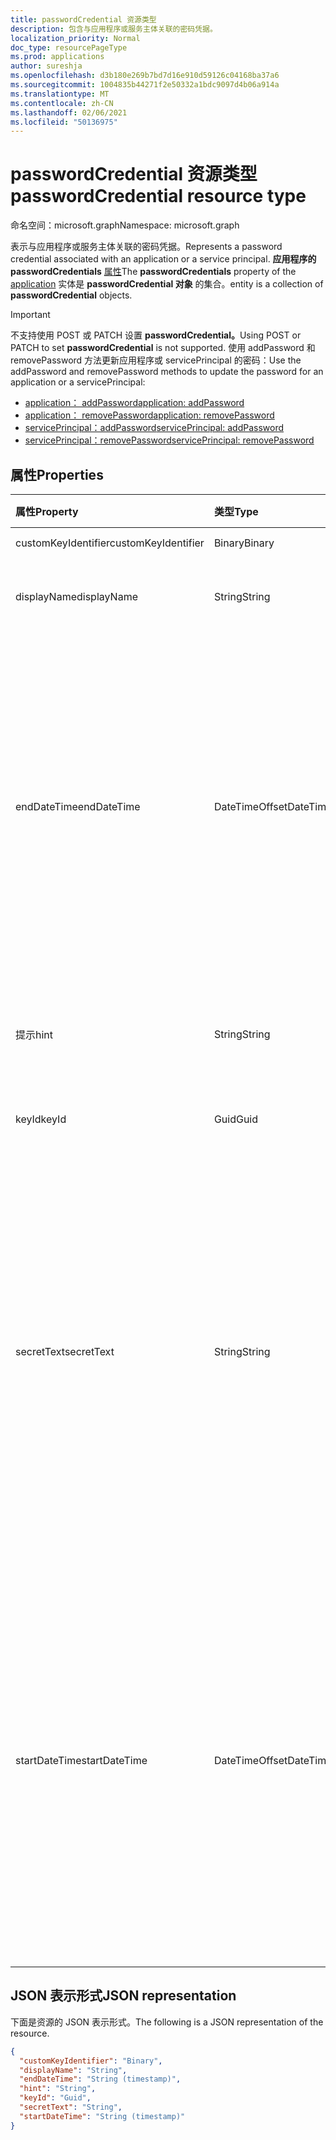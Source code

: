 ```yaml
---
title: passwordCredential 资源类型
description: 包含与应用程序或服务主体关联的密码凭据。
localization_priority: Normal
doc_type: resourcePageType
ms.prod: applications
author: sureshja
ms.openlocfilehash: d3b180e269b7bd7d16e910d59126c04168ba37a6
ms.sourcegitcommit: 1004835b44271f2e50332a1bdc9097d4b06a914a
ms.translationtype: MT
ms.contentlocale: zh-CN
ms.lasthandoff: 02/06/2021
ms.locfileid: "50136975"
---
```

# <a name="passwordcredential-resource-type"></a><span data-ttu-id="6cfa3-103">passwordCredential 资源类型</span><span class="sxs-lookup"><span data-stu-id="6cfa3-103">passwordCredential resource type</span></span>

<span data-ttu-id="6cfa3-104">命名空间：microsoft.graph</span><span class="sxs-lookup"><span data-stu-id="6cfa3-104">Namespace: microsoft.graph</span></span>

<span data-ttu-id="6cfa3-105">表示与应用程序或服务主体关联的密码凭据。</span><span class="sxs-lookup"><span data-stu-id="6cfa3-105">Represents a password credential associated with an application or a service principal.</span></span> <span data-ttu-id="6cfa3-106">**应用程序的 passwordCredentials** [属性](application.md)</span><span class="sxs-lookup"><span data-stu-id="6cfa3-106">The **passwordCredentials** property of the [application](application.md)</span></span> <!--and [servicePrincipal](serviceprincipal.md) entitites--> <span data-ttu-id="6cfa3-107">实体是 **passwordCredential 对象** 的集合。</span><span class="sxs-lookup"><span data-stu-id="6cfa3-107">entity is a collection of **passwordCredential** objects.</span></span>

> [!IMPORTANT]
> <span data-ttu-id="6cfa3-108">不支持使用 POST 或 PATCH 设置 **passwordCredential。**</span><span class="sxs-lookup"><span data-stu-id="6cfa3-108">Using POST or PATCH to set **passwordCredential** is not supported.</span></span> <span data-ttu-id="6cfa3-109">使用 addPassword 和 removePassword 方法更新应用程序或 servicePrincipal 的密码：</span><span class="sxs-lookup"><span data-stu-id="6cfa3-109">Use the addPassword and removePassword methods to update the password for an application or a servicePrincipal:</span></span>
>
> - [<span data-ttu-id="6cfa3-110">application： addPassword</span><span class="sxs-lookup"><span data-stu-id="6cfa3-110">application: addPassword</span></span>](../api/application-addpassword.md)
> - [<span data-ttu-id="6cfa3-111">application： removePassword</span><span class="sxs-lookup"><span data-stu-id="6cfa3-111">application: removePassword</span></span>](../api/application-removepassword.md)
> - [<span data-ttu-id="6cfa3-112">servicePrincipal：addPassword</span><span class="sxs-lookup"><span data-stu-id="6cfa3-112">servicePrincipal: addPassword</span></span>](../api/serviceprincipal-addpassword.md)
> - [<span data-ttu-id="6cfa3-113">servicePrincipal：removePassword</span><span class="sxs-lookup"><span data-stu-id="6cfa3-113">servicePrincipal: removePassword</span></span>](../api/serviceprincipal-removepassword.md)

## <a name="properties"></a><span data-ttu-id="6cfa3-114">属性</span><span class="sxs-lookup"><span data-stu-id="6cfa3-114">Properties</span></span>
| <span data-ttu-id="6cfa3-115">属性</span><span class="sxs-lookup"><span data-stu-id="6cfa3-115">Property</span></span>     | <span data-ttu-id="6cfa3-116">类型</span><span class="sxs-lookup"><span data-stu-id="6cfa3-116">Type</span></span>   |<span data-ttu-id="6cfa3-117">说明</span><span class="sxs-lookup"><span data-stu-id="6cfa3-117">Description</span></span>|
|:---------------|:--------|:----------|
| <span data-ttu-id="6cfa3-118">customKeyIdentifier</span><span class="sxs-lookup"><span data-stu-id="6cfa3-118">customKeyIdentifier</span></span> | <span data-ttu-id="6cfa3-119">Binary</span><span class="sxs-lookup"><span data-stu-id="6cfa3-119">Binary</span></span> | <span data-ttu-id="6cfa3-120">请勿使用。</span><span class="sxs-lookup"><span data-stu-id="6cfa3-120">Do not use.</span></span> |
| <span data-ttu-id="6cfa3-121">displayName</span><span class="sxs-lookup"><span data-stu-id="6cfa3-121">displayName</span></span> | <span data-ttu-id="6cfa3-122">String</span><span class="sxs-lookup"><span data-stu-id="6cfa3-122">String</span></span> | <span data-ttu-id="6cfa3-123">密码的友好名称。</span><span class="sxs-lookup"><span data-stu-id="6cfa3-123">Friendly name for the password.</span></span> <span data-ttu-id="6cfa3-124">可选。</span><span class="sxs-lookup"><span data-stu-id="6cfa3-124">Optional.</span></span> |
| <span data-ttu-id="6cfa3-125">endDateTime</span><span class="sxs-lookup"><span data-stu-id="6cfa3-125">endDateTime</span></span> | <span data-ttu-id="6cfa3-126">DateTimeOffset</span><span class="sxs-lookup"><span data-stu-id="6cfa3-126">DateTimeOffset</span></span> | <span data-ttu-id="6cfa3-127">密码过期的日期和时间使用 ISO 8601 格式表示，并且始终处于 UTC 时间。</span><span class="sxs-lookup"><span data-stu-id="6cfa3-127">The date and time at which the password expires represented using ISO 8601 format and is always in UTC time.</span></span> <span data-ttu-id="6cfa3-128">例如，2014 年 1 月 1 日午夜 UTC 如下所示：`'2014-01-01T00:00:00Z'`。</span><span class="sxs-lookup"><span data-stu-id="6cfa3-128">For example, midnight UTC on Jan 1, 2014 would look like this: `'2014-01-01T00:00:00Z'`.</span></span> <span data-ttu-id="6cfa3-129">可选。</span><span class="sxs-lookup"><span data-stu-id="6cfa3-129">Optional.</span></span> |
| <span data-ttu-id="6cfa3-130">提示</span><span class="sxs-lookup"><span data-stu-id="6cfa3-130">hint</span></span> | <span data-ttu-id="6cfa3-131">String</span><span class="sxs-lookup"><span data-stu-id="6cfa3-131">String</span></span> | <span data-ttu-id="6cfa3-132">包含密码的前三个字符。</span><span class="sxs-lookup"><span data-stu-id="6cfa3-132">Contains the first three characters of the password.</span></span> <span data-ttu-id="6cfa3-133">只读。</span><span class="sxs-lookup"><span data-stu-id="6cfa3-133">Read-only.</span></span> |
| <span data-ttu-id="6cfa3-134">keyId</span><span class="sxs-lookup"><span data-stu-id="6cfa3-134">keyId</span></span> | <span data-ttu-id="6cfa3-135">Guid</span><span class="sxs-lookup"><span data-stu-id="6cfa3-135">Guid</span></span> | <span data-ttu-id="6cfa3-136">密码的唯一标识符。</span><span class="sxs-lookup"><span data-stu-id="6cfa3-136">The unique identifier for the password.</span></span> |
| <span data-ttu-id="6cfa3-137">secretText</span><span class="sxs-lookup"><span data-stu-id="6cfa3-137">secretText</span></span> | <span data-ttu-id="6cfa3-138">String</span><span class="sxs-lookup"><span data-stu-id="6cfa3-138">String</span></span> | <span data-ttu-id="6cfa3-139">只读;包含 Azure AD 生成的长度为 16-64 个字符的强密码。</span><span class="sxs-lookup"><span data-stu-id="6cfa3-139">Read-only; Contains the strong passwords generated by Azure AD that are 16-64 characters in length.</span></span> <span data-ttu-id="6cfa3-140">生成的密码值仅在初始 POST 请求期间返回以 [addPassword](../api/application-addpassword.md)。</span><span class="sxs-lookup"><span data-stu-id="6cfa3-140">The generated password value is only returned during the initial POST request to [addPassword](../api/application-addpassword.md).</span></span> <span data-ttu-id="6cfa3-141">以后无法检索此密码。</span><span class="sxs-lookup"><span data-stu-id="6cfa3-141">There is no way to retrieve this password in the future.</span></span> |
| <span data-ttu-id="6cfa3-142">startDateTime</span><span class="sxs-lookup"><span data-stu-id="6cfa3-142">startDateTime</span></span> | <span data-ttu-id="6cfa3-143">DateTimeOffset</span><span class="sxs-lookup"><span data-stu-id="6cfa3-143">DateTimeOffset</span></span> | <span data-ttu-id="6cfa3-144">密码生效的日期和时间。</span><span class="sxs-lookup"><span data-stu-id="6cfa3-144">The date and time at which the password becomes valid.</span></span> <span data-ttu-id="6cfa3-145">时间戳类型表示采用 ISO 8601 格式的日期和时间信息，始终采用 UTC 时区。</span><span class="sxs-lookup"><span data-stu-id="6cfa3-145">The Timestamp type represents date and time information using ISO 8601 format and is always in UTC time.</span></span> <span data-ttu-id="6cfa3-146">例如，2014 年 1 月 1 日午夜 UTC 如下所示：`'2014-01-01T00:00:00Z'`。</span><span class="sxs-lookup"><span data-stu-id="6cfa3-146">For example, midnight UTC on Jan 1, 2014 would look like this: `'2014-01-01T00:00:00Z'`.</span></span> <span data-ttu-id="6cfa3-147">可选。</span><span class="sxs-lookup"><span data-stu-id="6cfa3-147">Optional.</span></span> |

<!-- uuid: 8fcb5dbc-d5aa-4681-8e31-b001d5168d79
2015-10-25 14:57:30 UTC -->
<!--
{
  "type": "#page.annotation",
  "description": "passwordCredential resource",
  "keywords": "",
  "section": "documentation",
  "tocPath": "",
  "suppressions": []
}
-->


## <a name="json-representation"></a><span data-ttu-id="6cfa3-148">JSON 表示形式</span><span class="sxs-lookup"><span data-stu-id="6cfa3-148">JSON representation</span></span>

<span data-ttu-id="6cfa3-149">下面是资源的 JSON 表示形式。</span><span class="sxs-lookup"><span data-stu-id="6cfa3-149">The following is a JSON representation of the resource.</span></span>

<!-- {
  "blockType": "resource",
  "optionalProperties": [

  ],
  "@odata.type": "microsoft.graph.passwordCredential",
  "baseType": null
}-->

```json
{
  "customKeyIdentifier": "Binary",
  "displayName": "String",
  "endDateTime": "String (timestamp)",
  "hint": "String",
  "keyId": "Guid",
  "secretText": "String",
  "startDateTime": "String (timestamp)"
}
```

<!-- uuid: 16cd6b66-4b1a-43a1-adaf-3a886856ed98
2019-02-04 14:57:30 UTC -->
<!-- {
  "type": "#page.annotation",
  "description": "passwordCredential resource",
  "keywords": "",
  "section": "documentation",
  "tocPath": ""
}-->

